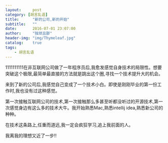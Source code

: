 ```yaml
---
layout:     post
category: [胡言乱语]
title:      "新的公司,新的开始"
subtitle:   ""
date:       2016-07-01 23:07:00
author:     "独顽且鄙"
header-img: "img/Thymeleaf.jpg"
catalog:    true
tags:
    - 胡言乱语
---
```




1111111111在非互联网公司做了一年程序员后,我愈发感觉自身技术的局限性。想要突破这个极限,最简单最直接的方法就是跳出这个圈,寻找一个技术提升大的机会。

来到了新的公司后,我感觉自己变成了一个技术小白。即使是刚刚毕业的第一份工作时,我也没有过这种感觉。

第一次接触互联网公司的技术,第一次接触那么多甚至听都没听过的开源技术,第一次感觉身边有这么多的技术大牛。我开始熟悉Mac,熟悉intellij idea,熟悉新公司的种种。

在技术这条路上,任重而道远,我一定会疯狂学习,追上我前面的人。

我离我的理想又近了一步!!

